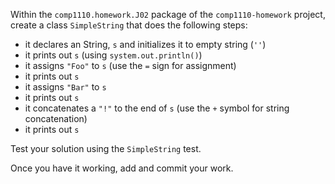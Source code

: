 Within the `comp1110.homework.J02` package of the `comp1110-homework`
project, create a class `SimpleString` that does the following steps:
* it declares an String, `s` and initializes it to empty string (`''`)
* it  prints out `s` (using `system.out.println()`)
* it assigns `"Foo"` to `s` (use the `=` sign for assignment)
* it prints out `s`
* it assigns `"Bar"` to `s`
* it prints out `s`
* it concatenates a `"!"` to the end of `s` (use the `+` symbol for string concatenation)
* it prints out `s`

Test your solution using the `SimpleString` test.

Once you have it working, add and commit your work.